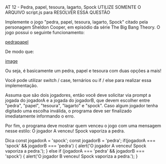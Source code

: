 AT 12 - Pedra, papel, tesoura, lagarto, Spock
UTILIZE SOMENTE O ARQUIVO script.js para RESOLVER ESSA QUESTÃO

Implemente o jogo "pedra, papel, tesoura, lagarto, Spock" citado pela personagem Sheldon Cooper, em episódio da série The Big Bang Theory. O jogo possui o seguinte funcionamento:

[pedrapapel](1.png)

De modo que:

[image](2.jpeg)

Ou seja, é basicamente um pedra, papel e tesoura com duas opções a mais!

Você pode utilizar switch / case, ternários ou if / else para realizar essa implementação.

Assuma que são dois jogadores, então você deve solicitar via prompt a jogada do jogadorA e a jogada do jogadorB, que devem escolher entre "pedra", "papel", "tesoura", "lagarto" e "spock". Caso algum jogador tenha digitado uma escolha inválida, o programa deve ser finalizado imediatamente informando o erro.

Por fim, o programa deve mostrar quem venceu o jogo com uma mensagem nesse estilo: O jogador A venceu! Spock vaporiza a pedra.

Dica
const jogadorA = 'spock';
const jogadorB = 'pedra';
if(jogadorA === 'spock' && jogadorB === 'pedra') {
  alert('O jogador A venceu! Spock vaporiza a pedra.');
} else if (jogadorA === 'pedra' && jogadorB === 'spock') {
  alert('O jogador B venceu! Spock vaporiza a pedra.');
}